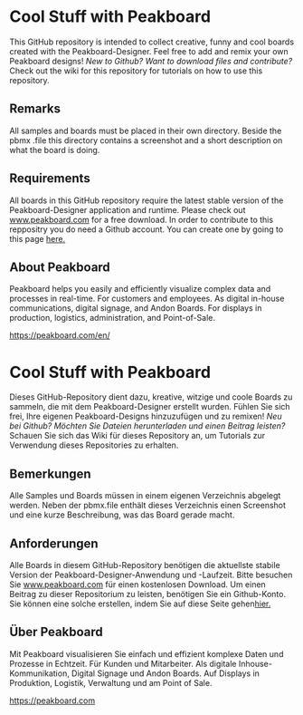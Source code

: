 # Cool Stuff with Peakboard
This GitHub repository is intended to collect creative, funny and cool boards created with the Peakboard-Designer. Feel free to add and remix your own Peakboard designs! *New to Github? Want to download files and contribute?* Check out the wiki for this repository for tutorials on how to use this repository. 

## Remarks
All samples and boards must be placed in their own directory. Beside the pbmx .file this directory contains a screenshot and a short description on what the board is doing.

## Requirements
All boards in this GitHub repository require the latest stable version of  the Peakboard-Designer application and runtime. Please check out www.peakboard.com for a free download. In order to contribute to this reppositry you do need a Github account. You can create one by going to this page [here.](https://github.com/join)
## About Peakboard 
 
Peakboard helps you easily and efficiently visualize complex data and processes in real-time. For customers and employees. As digital in-house communications, digital signage, and Andon Boards. For displays in production, logistics, administration, and Point-of-Sale.  
 
https://peakboard.com/en/  

# Cool Stuff with Peakboard
Dieses GitHub-Repository dient dazu, kreative, witzige und coole Boards zu sammeln, die mit dem Peakboard-Designer erstellt wurden. Fühlen Sie sich frei, Ihre eigenen Peakboard-Designs hinzuzufügen und zu remixen! *Neu bei Github? Möchten Sie Dateien herunterladen und einen Beitrag leisten?* Schauen Sie sich das Wiki für dieses Repository an, um Tutorials zur Verwendung dieses Repositories zu erhalten. 

## Bemerkungen
Alle Samples und Boards müssen in einem eigenen Verzeichnis abgelegt werden. Neben der pbmx.file enthält dieses Verzeichnis einen Screenshot und eine kurze Beschreibung, was das Board gerade macht.

## Anforderungen
Alle Boards in diesem GitHub-Repository benötigen die aktuellste stabile Version der Peakboard-Designer-Anwendung und -Laufzeit. Bitte besuchen Sie www.peakboard.com für einen kostenlosen Download. Um einen Beitrag zu dieser Repositorium zu leisten, benötigen Sie ein Github-Konto. Sie können eine solche erstellen, indem Sie auf diese Seite gehen[hier.](https://github.com/join)

## Über Peakboard 
Mit Peakboard visualisieren Sie einfach und effizient komplexe Daten und Prozesse in Echtzeit. Für Kunden und Mitarbeiter. Als digitale Inhouse-Kommunikation, Digital Signage und Andon Boards. Auf Displays in Produktion, Logistik, Verwaltung und am Point of Sale.

https://peakboard.com  

